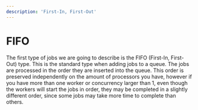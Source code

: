 ```yaml
---
description: 'First-In, First-Out'
---
```


# FIFO

The first type of jobs we are going to describe is the FIFO \(First-In, First-Out\) type. This is the standard type when adding jobs to a queue. The jobs are processed in the order they are inserted into the queue. This order is preserved independently on the amount of processors you have, however if you have more than one worker or concurrency larger than 1, even though the workers will start the jobs in order, they may be completed in a slightly different order, since some jobs may take more time to complete than others.



